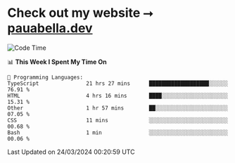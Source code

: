 # Check out my website ⭢ [pauabella.dev](https://pauabella.dev)

<!--START_SECTION:waka-->
![Code Time](http://img.shields.io/badge/Code%20Time-3%2C134%20hrs%2015%20mins-blue)

📊 **This Week I Spent My Time On** 

```text
💬 Programming Languages: 
TypeScript               21 hrs 27 mins      ███████████████████░░░░░░   76.91 % 
HTML                     4 hrs 16 mins       ████░░░░░░░░░░░░░░░░░░░░░   15.31 % 
Other                    1 hr 57 mins        ██░░░░░░░░░░░░░░░░░░░░░░░   07.05 % 
CSS                      11 mins             ░░░░░░░░░░░░░░░░░░░░░░░░░   00.68 % 
Bash                     1 min               ░░░░░░░░░░░░░░░░░░░░░░░░░   00.06 % 
```


 Last Updated on 24/03/2024 00:20:59 UTC
<!--END_SECTION:waka-->
